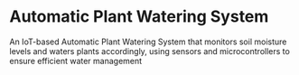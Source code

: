 # Automatic Plant Watering System
 An IoT-based Automatic Plant Watering System that monitors soil moisture levels and waters plants accordingly, using sensors and microcontrollers to ensure efficient water management
